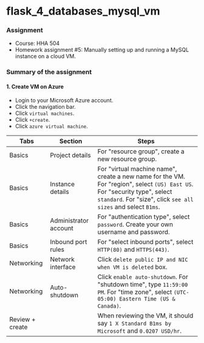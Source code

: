 # flask_4_databases_mysql_vm

### Assignment
- Course: HHA 504
- Homework assignment #5: Manually setting up and running a MySQL instance on a cloud VM.
  
### Summary of the assignment

#### 1. Create VM on Azure
- Login to your Microsoft Azure account.
- Click the navigation bar.
- Click `virtual machines`.
- Click `+create`.
- Click `azure virtual machine`.

| Tabs | Section | Steps |
| --- | --- | --- | 
| Basics | Project details | For "resource group", create a new resource group. |
| Basics | Instance details | For "virtual machine name", create a new name for the VM. For "region", select `(US) East US`. For "security type", select `standard`. For "size", click `see all sizes` and select `B1ms`. |
| Basics | Administrator account | For "authentication type", select `password`. Create your own username and password. |
| Basics | Inbound port rules | For "select inbound ports", select `HTTP(80)` and `HTTPS(443)`. |
| Networking | Network interface | Click `delete public IP and NIC when VM is deleted` box. |
| Networking | Auto-shutdown | Click `enable auto-shutdown`. For "shutdown time", type `11:59:00 PM`. For "time zone", select `(UTC-05:00) Eastern Time (US & Canada)`. |
| Review + create | | When reviewing the VM, it should say `1 X Standard B1ms by Microsoft` and `0.0207 USD/hr`. |


